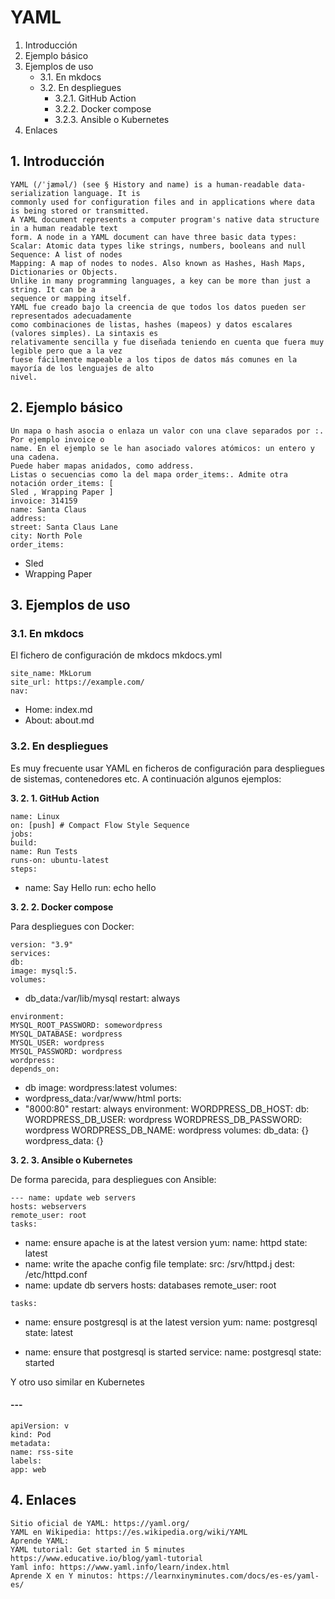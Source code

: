 # YAML

1. Introducción
2. Ejemplo básico
3. Ejemplos de uso
    - 3.1. En mkdocs
    - 3.2. En despliegues
        - 3.2.1. GitHub Action
        - 3.2.2. Docker compose
        - 3.2.3. Ansible o Kubernetes
4. Enlaces

## 1. Introducción

```
YAML (/ˈjæməl/) (see § History and name) is a human-readable data-serialization language. It is
commonly used for configuration files and in applications where data is being stored or transmitted.
A YAML document represents a computer program's native data structure in a human readable text
form. A node in a YAML document can have three basic data types:
Scalar: Atomic data types like strings, numbers, booleans and null
Sequence: A list of nodes
Mapping: A map of nodes to nodes. Also known as Hashes, Hash Maps, Dictionaries or Objects.
Unlike in many programming languages, a key can be more than just a string. It can be a
sequence or mapping itself.
YAML fue creado bajo la creencia de que todos los datos pueden ser representados adecuadamente
como combinaciones de listas, hashes (mapeos) y datos escalares (valores simples). La sintaxis es
relativamente sencilla y fue diseñada teniendo en cuenta que fuera muy legible pero que a la vez
fuese fácilmente mapeable a los tipos de datos más comunes en la mayoría de los lenguajes de alto
nivel.
```

## 2. Ejemplo básico

```
Un mapa o hash asocia o enlaza un valor con una clave separados por :. Por ejemplo invoice o
name. En el ejemplo se le han asociado valores atómicos: un entero y una cadena.
Puede haber mapas anidados, como address.
Listas o secuencias como la del mapa order_items:. Admite otra notación order_items: [
Sled , Wrapping Paper ]
invoice: 314159
name: Santa Claus
address:
street: Santa Claus Lane
city: North Pole
order_items:
```

- Sled
- Wrapping Paper

## 3. Ejemplos de uso

### 3.1. En mkdocs

El fichero de configuración de mkdocs mkdocs.yml

```
site_name: MkLorum
site_url: https://example.com/
nav:
```

- Home: index.md
- About: about.md

### 3.2. En despliegues

Es muy frecuente usar YAML en ficheros de configuración para despliegues de sistemas, contenedores etc.
 A continuación algunos ejemplos:

**3. 2. 1. GitHub Action**

```
name: Linux
on: [push] # Compact Flow Style Sequence
jobs:
build:
name: Run Tests
runs-on: ubuntu-latest
steps:
```

- name: Say Hello
   run: echo hello

**3. 2. 2. Docker compose**

Para despliegues con Docker:

```
version: "3.9"
services:
db:
image: mysql:5.
volumes:
```

- db_data:/var/lib/mysql
   restart: always

```
environment:
MYSQL_ROOT_PASSWORD: somewordpress
MYSQL_DATABASE: wordpress
MYSQL_USER: wordpress
MYSQL_PASSWORD: wordpress
wordpress:
depends_on:
```

- db
   image: wordpress:latest
   volumes:
- wordpress_data:/var/www/html
   ports:
- "8000:80"
   restart: always
   environment:
   WORDPRESS_DB_HOST: db:
   WORDPRESS_DB_USER: wordpress
   WORDPRESS_DB_PASSWORD: wordpress
   WORDPRESS_DB_NAME: wordpress
   volumes:
   db_data: {}
   wordpress_data: {}

**3. 2. 3. Ansible o Kubernetes**

De forma parecida, para despliegues con Ansible:

```
--- name: update web servers
hosts: webservers
remote_user: root
tasks:
```

- name: ensure apache is at the latest version
   yum:
   name: httpd
   state: latest
- name: write the apache config file
   template:
   src: /srv/httpd.j
   dest: /etc/httpd.conf
- name: update db servers
   hosts: databases
   remote_user: root

```
tasks:
```

- name: ensure postgresql is at the latest version
   yum:
   name: postgresql
   state: latest

- name: ensure that postgresql is started
   service:
   name: postgresql
   state: started

Y otro uso similar en Kubernetes

#### ---

```
apiVersion: v
kind: Pod
metadata:
name: rss-site
labels:
app: web
```

## 4. Enlaces

```
Sitio oficial de YAML: https://yaml.org/
YAML en Wikipedia: https://es.wikipedia.org/wiki/YAML
Aprende YAML:
YAML tutorial: Get started in 5 minutes https://www.educative.io/blog/yaml-tutorial
Yaml info: https://www.yaml.info/learn/index.html
Aprende X en Y minutos: https://learnxinyminutes.com/docs/es-es/yaml-es/
```



